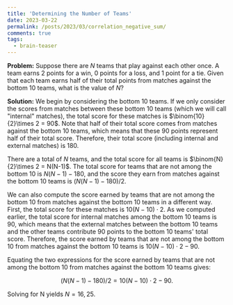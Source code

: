 ```yaml
---
title: 'Determining the Number of Teams'
date: 2023-03-22
permalink: /posts/2023/03/correlation_negative_sum/
comments: true
tags:
  - brain-teaser
---
```


**Problem:** Suppose there are $N$ teams that play against each other once. A team earns 2 points for a win, 0 points for a loss, and 1 point for a tie. Given that each team earns half of their total points from matches against the bottom 10 teams, what is the value of $N$?

**Solution:** We begin by considering the bottom 10 teams. If we only consider the scores from matches between these bottom 10 teams (which we will call "internal" matches), the total score for these matches is $\binom{10}{2}\times 2 = 90$. Note that half of their total score comes from matches against the bottom 10 teams, which means that these 90 points represent half of their total score. Therefore, their total score (including internal and external matches) is 180.

There are a total of $N$ teams, and the total score for all teams is $\binom{N}{2}\times 2 = N(N-1)$. The total score for teams that are not among the bottom 10 is $N(N-1)-180$, and the score they earn from matches against the bottom 10 teams is $(N(N-1)-180)/2$.

We can also compute the score earned by teams that are not among the bottom 10 from matches against the bottom 10 teams in a different way. First, the total score for these matches is $10(N-10)\cdot 2$. As we computed earlier, the total score for internal matches among the bottom 10 teams is 90, which means that the external matches between the bottom 10 teams and the other teams contribute 90 points to the bottom 10 teams' total score. Therefore, the score earned by teams that are not among the bottom 10 from matches against the bottom 10 teams is $10(N-10)\cdot 2-90$.

Equating the two expressions for the score earned by teams that are not among the bottom 10 from matches against the bottom 10 teams gives:

$$
(N(N-1)-180)/2 = 10(N-10)\cdot 2-90.
$$

Solving for N yields $N=16,25$.